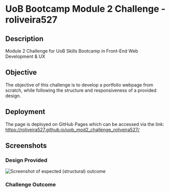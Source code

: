 # UoB Bootcamp Module 2 Challenge - roliveira527
## Description
Module 2 Challenge for UoB Skills Bootcamp in Front-End Web Development &amp; UX

## Objective
The objective of this challenge is to develop a portfolio webpage from scratch, while following the structure and responsiveness of a provided design.

## Deployment
The page is deployed on GitHub Pages which can be accessed via the link: https://roliveira527.github.io/uob_mod2_challenge_roliveira527/

## Screenshots

### Design Provided
![Screenshot of expected (structural) outcome](images/02-challenge-design.png)

### Challenge Outcome
